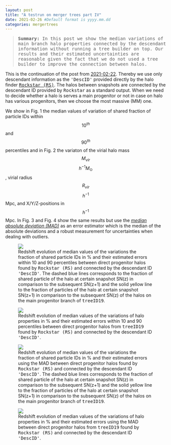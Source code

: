 ```yaml
---
layout: post
title: "A testrun on merger trees part IV"
date: 2021-02-26 #Default format is yyyy.mm.dd
categories: mergertrees
---
```


<blockquote><tt><b>Summary:</b> In this post we show the median variations of main branch halo properties connected by the descendant information without running a tree builder on top. Our results and their estimated uncertainties are reasonable given the fact that we do not used a tree builder to improve the connection between halos.</tt></blockquote>

This is the continuation of the post from <a href="https://dstoppacher.github.io/A-testrun-on-merger-trees-III/">2021-02-22</a>. Thereby we use only descendant information as the <tt>'DescID'</tt> provided directly by the halo finder <a href="https://ui.adsabs.harvard.edu/abs/2012ascl.soft10008B/abstract"><tt>Rockstar (RS)</tt></a>. The halos between snapshots are connected by the descendant ID provided by <tt>Rockstar</tt> as a standard output. When we need to decide whether a halo is serves a main progenitor or not in case on halo has various progenitors, then we choose the most massive (MM) one.

We show in Fig. 1 the median values of variation of shared fraction of particle IDs within $$10^{th}$$ and $$90^{th}$$ percentiles and in Fig. 2 the variaton of the virial halo mass $$M_{vir}$$ $$h^{-1}M_{\odot}$$, virial radius $$R_{vir}$$ $$h^{-1}$$Mpc, and X/Y/Z-positions in $$h^{-1}$$Mpc. In Fig. 3 and Fig. 4 show the same results but use the <a href="https://en.wikipedia.org/wiki/Median_absolute_deviation"><i>median absolute deviation (MAD)</i></a> as an error estimator which is the median of the absolute deviations and a robust measurement for uncertainties when dealing with outliers.

<figure>
  <img src="{{ site.baseurl }}/plots/2021-02-26_Cholla256_50Mpc_stats_one_np_MM_10_90.png">
  <figcaption>Redshift evolution of median values of the variations the fraction of shared particle IDs in % and their estimated errors within 10 and 90 percentiles between direct progenitor halos found by <tt>Rockstar (RS)</tt> and connected by the descendant ID <tt>'DescID'</tt>. The dashed blue lines corresponds to the fraction of shared particle of the halo at certain snapshot SN(z) in comparison to the subsequent  SN(z+1) and the solid yellow line to the fraction of particles of the halo at certain snapshot SN(z+1) in comparison to the subsequent SN(z) of the halos on the main progenitor branch of <tt>treeID19</tt>. 
  </figcaption>
</figure>


<figure>
  <img src="{{ site.baseurl }}/plots/2021-02-26_Cholla256_50Mpc_stats_one_MM_10_90.png">
  <figcaption>Redshift evolution of median values of the variations of halo properties in % and their estimated errors within 10 and 90 percentiles between direct progenitor halos from <tt>treeID19</tt> found by <tt>Rockstar (RS)</tt> and connected by the descendant ID <tt>'DescID'</tt>. 
  </figcaption>
</figure>


<figure>
  <img src="{{ site.baseurl }}/plots/2021-02-26_Cholla256_50Mpc_stats_one_np_MM_MAD.png">
  <figcaption>Redshift evolution of median values of the variations the fraction of shared particle IDs in % and their estimated errors using the MAD between direct progenitor halos found by <tt>Rockstar (RS)</tt> and connected by the descendant ID <tt>'DescID'</tt>. The dashed blue lines corresponds to the fraction of shared particle of the halo at certain snapshot SN(z) in comparison to the subsequent  SN(z+1) and the solid yellow line to the fraction of particles of the halo at certain snapshot SN(z+1) in comparison to the subsequent SN(z) of the halos on the main progenitor branch of <tt>treeID19</tt>. 
  </figcaption>
</figure>

<figure>
  <img src="{{ site.baseurl }}/plots/2021-02-26_Cholla256_50Mpc_stats_one_np_MM_MAD.png">
  <figcaption>Redshift evolution of median values of the variations of halo properties in % and their estimated errors using the MAD between direct progenitor halos from <tt>treeID19</tt> found by <tt>Rockstar (RS)</tt> and connected by the descendant ID <tt>'DescID'</tt>. 
  </figcaption>
</figure>
